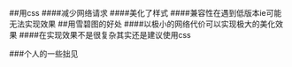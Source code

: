 ##用css
####减少网络请求
####美化了样式
####兼容性在遇到低版本ie可能无法实现效果
##用雪碧图的好处
####以极小的网络代价可以实现极大的美化效果
####在实现效果不是很复杂其实还是建议使用css

###个人的一些拙见

